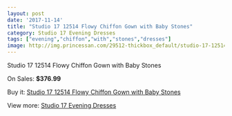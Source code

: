 ```yaml
---
layout: post
date: '2017-11-14'
title: "Studio 17 12514 Flowy Chiffon Gown with Baby Stones"
category: Studio 17 Evening Dresses
tags: ["evening","chiffon","with","stones","dresses"]
image: http://img.princessan.com/29512-thickbox_default/studio-17-12514-flowy-chiffon-gown-with-baby-stones.jpg
---
```

Studio 17 12514 Flowy Chiffon Gown with Baby Stones

On Sales: **$376.99**
<a href="https://www.princessan.com/en/13487-studio-17-12514-flowy-chiffon-gown-with-baby-stones.html"><amp-img layout="responsive" width="600" height="600" src="//img.princessan.com/29512-thickbox_default/studio-17-12514-flowy-chiffon-gown-with-baby-stones.jpg" alt="Studio 17 12514 Flowy Chiffon Gown with Baby Stones 0" /></a>
<a href="https://www.princessan.com/en/13487-studio-17-12514-flowy-chiffon-gown-with-baby-stones.html"><amp-img layout="responsive" width="600" height="600" src="//img.princessan.com/29513-thickbox_default/studio-17-12514-flowy-chiffon-gown-with-baby-stones.jpg" alt="Studio 17 12514 Flowy Chiffon Gown with Baby Stones 1" /></a>

Buy it: [Studio 17 12514 Flowy Chiffon Gown with Baby Stones](https://www.princessan.com/en/13487-studio-17-12514-flowy-chiffon-gown-with-baby-stones.html "Studio 17 12514 Flowy Chiffon Gown with Baby Stones")

View more: [Studio 17 Evening Dresses](https://www.princessan.com/en/99- "Studio 17 Evening Dresses")